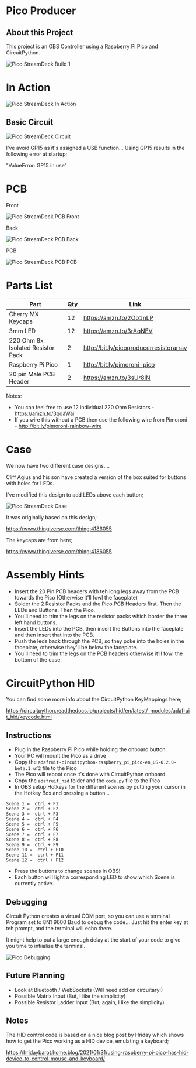 # Pico Producer

## About this Project

This project is an OBS Controller using a Raspberry Pi Pico and CircuitPython.

![Pico StreamDeck Build 1](images/finishedbuild3.jpg "Raspberry Pi Pico StreamDeck Build 1")

# In Action

![Pico StreamDeck In Action](images/animation2.gif "Raspberry Pi Pico StreamDeck In Action")

## Basic Circuit

![Pico StreamDeck Circuit](images/circuit.png "Raspberry Pi Pico StreamDeck Circuit")

I've avoid GP15 as it's assigned a USB function... Using GP15 results in the following error at startup;

"ValueError: GP15 in use"

# PCB

Front

![Pico StreamDeck PCB Front](pcb/Images/Front-3d.png "Raspberry Pi Pico StreamDeck PCB - Front")

Back

![Pico StreamDeck PCB Back](pcb/Images/Back-3d.png "Raspberry Pi Pico StreamDeck PCB - Back")

PCB

![Pico StreamDeck PCB PCB](pcb/Images/PCB.png "Raspberry Pi Pico StreamDeck PCB")

# Parts List


| Part | Qty | Link |
|------|-----|------|
| Cherry MX Keycaps | 12 | https://amzn.to/2Oo1nLP |
| 3mm LED | 12 | https://amzn.to/3rAqNEV |
| 220 Ohm 8x Isolated Resistor Pack | 2 | http://bit.ly/picoproducerresistorarray |
| Raspberry Pi Pico | 1 | http://bit.ly/pimoroni-pico |
| 20 pin Male PCB Header | 2 | https://amzn.to/3sUr8lN |

Notes: 

- You can feel free to use 12 individual 220 Ohm Resistors - https://amzn.to/3qqaWai
- If you wire this without a PCB then use the following wire from Pimoroni - http://bit.ly/pimoroni-rainbow-wire

# Case

We now have two different case designs....

Cliff Agius and his son have created a version of the box suited for buttons with holes for LEDs.

I've modified this design to add LEDs above each button;

![Pico StreamDeck Case](images/3dmodel.png "Raspberry Pi Pico StreamDeck Case")

It was originally based on this design;

https://www.thingiverse.com/thing:4186055

The keycaps are from here;

https://www.thingiverse.com/thing:4186055

# Assembly Hints

- Insert the 20 Pin PCB headers with teh long legs away from the PCB towards the Pico (Otherwise it'll fowl the faceplate)
- Solder the 2 Resistor Packs and the Pico PCB Headers first. Then the LEDs and Buttons. Then the Pico.
- You'll need to trim the legs on the resistor packs which border the three left hand buttons.
- Insert the LEDs into the PCB, then insert the Buttons into the faceplate and then insert that into the PCB.
- Push the leds back through the PCB, so they poke into the holes in the faceplate, otherwise they'll be below the faceplate.
- You'll need to trim the legs on the PCB headers otherwise it'll fowl the bottom of the case.


# CircuitPython HID

You can find some more info about the CircuitPython KeyMappings here;

https://circuitpython.readthedocs.io/projects/hid/en/latest/_modules/adafruit_hid/keycode.html

## Instructions

- Plug in the Raspberry Pi Pico while holding the onboard button.
- Your PC will mount the Pico as a drive
- Copy the `adafruit-circuitpython-raspberry_pi_pico-en_US-6.2.0-beta.1.uf2` file to the Pico
- The Pico will reboot once it's done with CircuitPython onboard.
- Copy the `adafruit_hid` folder and the `code.py` file to the Pico
- In OBS setup Hotkeys for the different scenes by putting your cursor in the Hotkey Box and pressing a button...

```
Scene 1 =  ctrl + F1
Scene 2 =  ctrl + F2
Scene 3 =  ctrl + F3
Scene 4 =  ctrl + F4
Scene 5 =  ctrl + F5
Scene 6 =  ctrl + F6
Scene 7 =  ctrl + F7
Scene 8 =  ctrl + F8
Scene 9 =  ctrl + F9
Scene 10 =  ctrl + F10
Scene 11 =  ctrl + F11
Scene 12 =  ctrl + F12
```

- Press the buttons to change scenes in OBS!
- Each button will light a corresponding LED to show which Scene is currently active.

## Debugging

Circuit Python creates a virtual COM port, so you can use a terminal Program set to 8N1 9600 Baud to debug the code... Just hit the enter key at teh prompt, and the terminal will echo there.

It might help to put a large enough delay at the start of your code to give you time to intiialise the terminal.

![Pico Debugging](images/debugging.png "Raspberry Pi Pico Debugging")

## Future Planning

- Look at Bluetooth / WebSockets (Will need add on circuitary!)
- Possible Matrix Input (But, I like the simplicity)
- Possible Resistor Ladder Input (But, again, I like the simplicity)

## Notes

The HID control code is based on a nice blog post by Hriday which shows how to get the Pico working as a HID device, emulating a keyboard;

https://hridaybarot.home.blog/2021/01/31/using-raspberry-pi-pico-has-hid-device-to-control-mouse-and-keyboard/